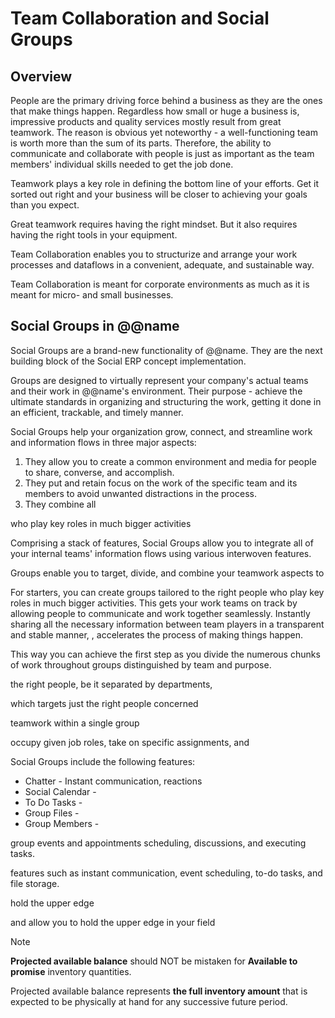 # Team Collaboration and Social Groups

## Overview

People are the primary driving force behind a business as they are the ones that make things happen. 
Regardless how small or huge a business is, impressive products and quality services mostly result from great teamwork. 
The reason is obvious yet noteworthy - a well-functioning team is worth more than the sum of its parts. 
Therefore, the ability to communicate and collaborate with people is just as important as the team members' individual skills needed to get the job done.  

Teamwork plays a key role in defining the bottom line of your efforts. 
Get it sorted out right and your business will be closer to achieving your goals than you expect.  

Great teamwork requires having the right mindset. 
But it also requires having the right tools in your equipment.  


Team Collaboration enables you to structurize and arrange your work processes and dataflows in a convenient, adequate, and sustainable way. 





Team Collaboration is meant for corporate environments as much as it is meant for micro- and small businesses.  





## Social Groups in @@name

Social Groups are a brand-new functionality of @@name. 
They are the next building block of the Social ERP concept implementation. 

Groups are designed to virtually represent your company's actual teams and their work in @@name's environment. 
Their purpose - achieve the ultimate standards in organizing and structuring the work, getting it done in an efficient, trackable, and timely manner.  

Social Groups help your organization grow, connect, and streamline work and information flows in three major aspects:  

1. They allow you to create a common environment and media for people to share, converse, and accomplish. 
2. They put and retain focus on the work of the specific team and its members to avoid unwanted distractions in the process. 
3. They combine all 

who play key roles in much bigger activities 


Comprising a stack of features, Social Groups allow you to integrate all of your internal teams' information flows using various interwoven features. 

Groups enable you to target, divide, and combine your teamwork aspects to 

For starters, you can create groups tailored to the right people who play key roles in much bigger activities. 
This gets your work teams on track by allowing people to communicate and work together seamlessly. 
Instantly sharing all the necessary information between team players in a transparent and stable manner, , accelerates the process of making things happen.  


This way you can achieve the first step as you divide the numerous chunks of work throughout groups distinguished by team and purpose.  



the right people, be it separated by departments, 

which targets just the right people concerned



teamwork within a single group 

occupy given job roles, take on specific assignments, and 

Social Groups include the following features:  

* Chatter - Instant communication, reactions
* Social Calendar - 
* To Do Tasks - 
* Group Files - 
* Group Members - 

 group events and appointments scheduling,  discussions, and executing tasks.  

features such as instant communication, event scheduling, to-do tasks, and file storage. 

hold the upper edge

and allow you to hold the upper edge in your field



> [!NOTE]
> **Projected available balance** should NOT be mistaken for **Available to promise** inventory quantities.  
> 
> Projected available balance represents **the full inventory amount** that is expected to be physically at hand for any successive future period.  

